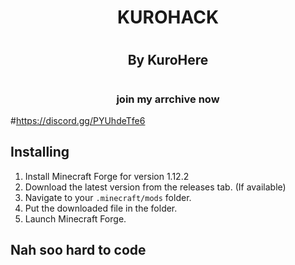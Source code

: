 # <h1 align="center">KUROHACK 
# <h2 align="center">By KuroHere
# <h3 align="center">join my arrchive now
#https://discord.gg/PYUhdeTfe6

## Installing

 1. Install Minecraft Forge for version 1.12.2
 2. Download the latest version from the releases tab. (If available)
 3. Navigate to your `.minecraft/mods` folder.
 4. Put the downloaded file in the folder.
 5. Launch Minecraft Forge.

## Nah soo hard to code
